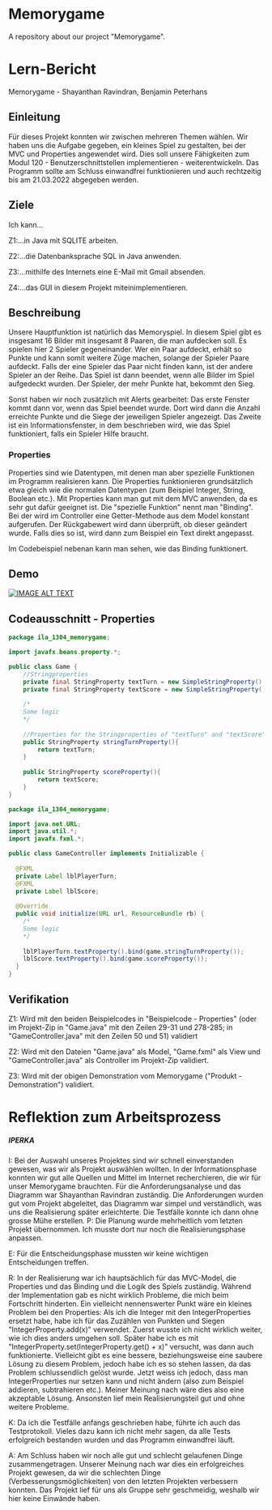 # Memorygame
A repository about our project "Memorygame".

# Lern-Bericht
Memorygame - Shayanthan Ravindran, Benjamin Peterhans

## Einleitung

Für dieses Projekt konnten wir zwischen mehreren Themen wählen. Wir haben uns die Aufgabe gegeben, ein kleines Spiel zu gestalten, bei der MVC und Properties angewendet wird. Dies soll unsere Fähigkeiten zum Modul 120 - Benutzerschnittstellen implementieren - weiterentwickeln. Das Programm sollte am Schluss einwandfrei funktionieren und auch rechtzeitig bis am 21.03.2022 abgegeben werden.

## Ziele

Ich kann...

Z1:...in Java mit SQLITE arbeiten.

Z2:...die Datenbanksprache SQL in Java anwenden.

Z3:...mithilfe des Internets eine E-Mail mit Gmail absenden.

Z4:...das GUI in diesem Projekt miteinimplementieren.

## Beschreibung

Unsere Hauptfunktion ist natürlich das Memoryspiel. In diesem Spiel gibt es insgesamt 16 Bilder mit insgesamt 8 Paaren, die man aufdecken soll. Es spielen hier 2 Spieler gegeneinander. Wer ein Paar aufdeckt, erhält so Punkte und kann somit weitere Züge machen, solange der Spieler Paare aufdeckt. Falls der eine Spieler das Paar nicht finden kann, ist der andere Spieler an der Reihe. Das Spiel ist dann beendet, wenn alle Bilder im Spiel aufgedeckt wurden. Der Spieler, der mehr Punkte hat, bekommt den Sieg.

Sonst haben wir noch zusätzlich mit Alerts gearbeitet: Das erste Fenster kommt dann vor, wenn das Spiel beendet wurde. Dort wird dann die Anzahl erreichte Punkte und die Siege der jeweiligen Spieler angezeigt. Das Zweite ist ein Informationsfenster, in dem beschrieben wird, wie das Spiel funktioniert, falls ein Spieler Hilfe braucht.

### Properties

Properties sind wie Datentypen, mit denen man aber spezielle Funktionen im Programm realisieren kann. Die Properties funktionieren grundsätzlich etwa gleich wie die normalen Datentypen (zum Beispiel Integer, String, Boolean etc.). Mit Properties kann man gut mit dem MVC anwenden, da es sehr gut dafür geeignet ist. Die "spezielle Funktion" nennt man "Binding". Bei der wird im Controller eine Getter-Methode aus dem Model konstant aufgerufen. Der Rückgabewert wird dann überprüft, ob dieser geändert wurde. Falls dies so ist, wird dann zum Beispiel ein Text direkt angepasst.

Im Codebeispiel nebenan kann man sehen, wie das Binding funktionert.

## Demo

[![IMAGE ALT TEXT](http://img.youtube.com/vi/1YnQmZ3ogQI/0.jpg)](http://www.youtube.com/watch?v=1YnQmZ3ogQI "Memorygame")

## Codeausschnitt - Properties

```java
package ila_1304_memorygame;

import javafx.beans.property.*;

public class Game {
    //Stringproperties
    private final StringProperty textTurn = new SimpleStringProperty();
    private final StringProperty textScore = new SimpleStringProperty();
    
    /*
    Some logic
    */
  
    //Properties for the Stringproperties of "textTurn" and "textScore"
    public StringProperty stringTurnProperty(){
        return textTurn;
    }
    
    public StringProperty scoreProperty(){
        return textScore;
    }
}
```

```java
package ila_1304_memorygame;

import java.net.URL;
import java.util.*;
import javafx.fxml.*;

public class GameController implements Initializable {
  
  @FXML
  private Label lblPlayerTurn;
  @FXML
  private Label lblScore;
  
  @Override
  public void initialize(URL url, ResourceBundle rb) {
    /*
    Some logic
    */
    
    lblPlayerTurn.textProperty().bind(game.stringTurnProperty());
    lblScore.textProperty().bind(game.scoreProperty());
  } 
}
```

## Verifikation

Z1: Wird mit den beiden Beispielcodes in "Beispielcode - Properties" (oder im Projekt-Zip in "Game.java" mit den Zeilen 29-31 und 278-285; in "GameController.java" mit den Zeilen 50 und 51) validiert

Z2: Wird mit den Dateien "Game.java" als Model, "Game.fxml" als View und "GameController.java" als Controller im Projekt-Zip validiert.

Z3: Wird mit der obigen Demonstration vom Memorygame ("Produkt - Demonstration") validiert.

# Reflektion zum Arbeitsprozess

##### IPERKA

I: Bei der Auswahl unseres Projektes sind wir schnell einverstanden gewesen, was wir als Projekt auswählen wollten. In der Informationsphase konnten wir gut alle Quellen und Mittel im Internet recherchieren, die wir für unser Memorygame brauchten. Für die Anforderungsanalyse und das Diagramm war Shayanthan Ravindran zuständig. Die Anforderungen wurden gut vom Projekt abgeleitet, das Diagramm war simpel und verständlich, was uns die Realisierung später erleichterte. Die Testfälle konnte ich dann ohne grosse Mühe erstellen.
P: Die Planung wurde mehrheitlich vom letzten Projekt übernommen. Ich musste dort nur noch die Realisierungsphase anpassen.

E: Für die Entscheidungsphase mussten wir keine wichtigen Entscheidungen treffen.

R: In der Realisierung war ich hauptsächlich für das MVC-Model, die Properties und das Binding und die Logik des Spiels zuständig. Während der Implementation gab es nicht wirklich Probleme, die mich beim Fortschritt hinderten. Ein vielleicht nennenswerter Punkt wäre ein kleines Problem bei den Properties: Als ich die Integer mit den IntegerProperties ersetzt habe, habe ich für das Zuzählen von Punkten und Siegen "IntegerProperty.add(x)" verwendet. Zuerst wusste ich nicht wirklich weiter, wie ich dies anders umgehen soll. Später habe ich es mit "IntegerProperty.set(IntegerProperty.get() + x)" versucht, was dann auch funktionierte. Vielleicht gibt es eine bessere, beziehungsweise eine saubere Lösung zu diesem Problem, jedoch habe ich es so stehen lassen, da das Problem schlussendlich gelöst wurde. Jetzt weiss ich jedoch, dass man IntegerProperties nur setzen kann und nicht ändern (also zum Beispiel addieren, subtrahieren etc.). Meiner Meinung nach wäre dies also eine akzeptable Lösung.
Ansonsten lief mein Realisierungsteil gut und ohne weitere Probleme.

K: Da ich die Testfälle anfangs geschrieben habe, führte ich auch das Testprotokoll. Vieles dazu kann ich nicht mehr sagen, da alle Tests erfolgreich bestanden wurden und das Programm einwandfrei läuft. 

A: Am Schluss haben wir noch alle gut und schlecht gelaufenen Dinge zusammengetragen. Unserer Meinung nach war dies ein erfolgreiches Projekt gewesen, da wir die schlechten Dinge (Verbesserungsmöglichkeiten) von den letzten Projekten verbessern konnten. Das Projekt lief für uns als Gruppe sehr geschmeidig, weshalb wir hier keine Einwände haben.

 

